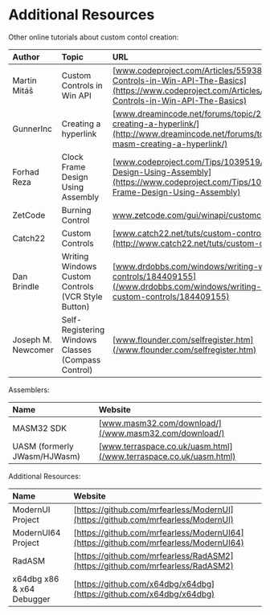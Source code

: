 # Additional Resources

Other online tutorials about custom contol creation:

| Author | Topic | URL |
| :--- | :--- | :--- |
| Martin Mitáš | Custom Controls in Win API | [www.codeproject.com/Articles/559385/Custom-Controls-in-Win-API-The-Basics](https://www.codeproject.com/Articles/559385/Custom-Controls-in-Win-API-The-Basics) |
| GunnerInc | Creating a hyperlink | [www.dreamincode.net/forums/topic/241669-masm-creating-a-hyperlink/](http://www.dreamincode.net/forums/topic/241669-masm-creating-a-hyperlink/) |
| Forhad Reza | Clock Frame Design Using Assembly | [www.codeproject.com/Tips/1039519/Clock-Frame-Design-Using-Assembly](https://www.codeproject.com/Tips/1039519/Clock-Frame-Design-Using-Assembly) |
| ZetCode | Burning Control | [www.zetcode.com/gui/winapi/customcontrols/ ](/www.zetcode.com/gui/winapi/customcontrols/ ) |
| Catch22 | Custom Controls | [www.catch22.net/tuts/custom-controls](http://www.catch22.net/tuts/custom-controls) |
| Dan Brindle | Writing Windows Custom Controls \(VCR Style Button\) | [www.drdobbs.com/windows/writing-windows-custom-controls/184409155](/www.drdobbs.com/windows/writing-windows-custom-controls/184409155) |
| Joseph M. Newcomer | Self-Registering Windows Classes \(Compass Control\) | [www.flounder.com/selfregister.htm](/www.flounder.com/selfregister.htm) |

Assemblers:

| Name | Website |
| :--- | :--- |
| MASM32 SDK | [www.masm32.com/download/](/www.masm32.com/download/) |
| UASM \(formerly JWasm/HJWasm\) | [www.terraspace.co.uk/uasm.html](/www.terraspace.co.uk/uasm.html) |

Additional Resources:

| Name | Website |
| :--- | :--- |
| ModernUI Project | [https://github.com/mrfearless/ModernUI](https://github.com/mrfearless/ModernUI) |
| ModernUI64 Project | [https://github.com/mrfearless/ModernUI64](https://github.com/mrfearless/ModernUI64) |
| RadASM | [https://github.com/mrfearless/RadASM2](https://github.com/mrfearless/RadASM2) |
| x64dbg x86 & x64 Debugger | [https://github.com/x64dbg/x64dbg](https://github.com/x64dbg/x64dbg) |













